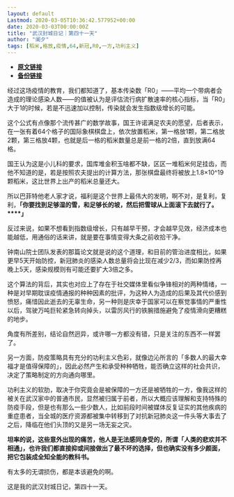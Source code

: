 ```yaml
---
layout: default
Lastmod: 2020-03-05T10:36:42.577952+00:00
date: 2020-03-03T00:00:00Z
title: "武汉封城日记｜第四十一天"
author: "阑夕"
tags: [稻米,格放,疫情,64,新冠,R0,一方,功利主义]
---
```


* [**原文链接**](https://mp.weixin.qq.com/s/9YM0ja7SV5yB0Lvc0jfwqw)
* [**备份链接**](http://archive.ph/ZOnGs)


经过这场疫情的教育，我们都知道了，基本传染数「R0」——平均一个带病者会造成的理论感染人数——的值被认为是评估流行病扩散速率的核心指标，当「R0」大于1的时候，若是不迅速加以控制，传染就会发生指数级增长的可能。

这个公式有点像那个流传甚广的数学故事，国王许诺满足农夫的愿望，后者表示，在一张有着64个格子的国际象棋棋盘上，依次放置稻米，第一格放1颗，第二格放2颗，第三格放4颗，也就是后一格的稻米数量总是前一格的2倍，直到放满64格。

国王认为这是小儿科的要求，国库堆金积玉啥都不缺，区区一堆稻米何足挂齿，而他不知道的是，若是按照农夫提出的计算方法，那张棋盘最终将被放上1.8×10^19颗稻米，这比世界上出产的稻米总量还大。

所以巴菲特他老人家才说，福利是这个世界上最伟大的发明，啊不对，是复利，复利，**「你要找到足够湿的雪，和足够长的坡，然后把雪球从上面滚下去就行了。****」**

反过来说，如果不想看到指数级增长，只有越早干预，才会越早见效，经济成本也能越低，用通俗的话来讲，就是要在事情变得大条之前收拾干净。

钟南山院士团队发表的那篇论文就是说的这个道理，和目前的管治进度相比，如果更早5天开始防控，新冠肺炎的感染人数总量将会比现在减少2/3，而如果防控再晚上5天，感染规模则有可能还要扩大3倍之多。

这个算法的背后，其实也对应上了存在于社交媒体里看似争锋相对的两种情绪，一种是对早期耽误疫情通报的种种因素的批评，为这种人为造成的后果及其代价感到愤怒，痛惜因此逝去的无辜生命，另一种则是庆幸于国家可以在察觉事情的严重性以后，驾驶万吨巨轮紧急转向掉头，以雷厉风行的铁腕措施避免了疫情滑向更糟糕的地步。

角度有所差别，结论自然迥异，或许哪一方都没有错，只是关注的东西不一样罢了。

另一方面，防疫策略具有充分的功利主义色彩，就像边沁所言的「多数人的最大幸福才是值得保障的」，因此必然产生和承受种种牺牲，能否确立这样的社会共识，决定了策略制定的方向通向哪里。

功利主义的软肋，取决于你究竟会是被保障的一方还是被牺牲的一方，像我这样的被关在武汉家中的普通市民，显然被归属于前者，所以大概应该理解和支持特殊的防疫手段，但是也有那么一些少数人，比如前段时间被媒体反复证实的其他疾病的重症患者，当全城的医疗资源都被集中转移到了对抗新冠肺炎这一件头等大事去了之后，降临在他们头顶的又是另一场无妄之灾。

**坦率的说，这些意外出现的痛苦，他人是无法感同身受的，所谓「人类的悲欢并不相通」，也许我们都直接抑或间接做出了最不坏的选择，但也确实没有多少颜面，把它包装成全知全能的教科书。**

有太多的无谓损伤，都是本该避免的啊。

这是我的武汉封城日记，第四十一天。

